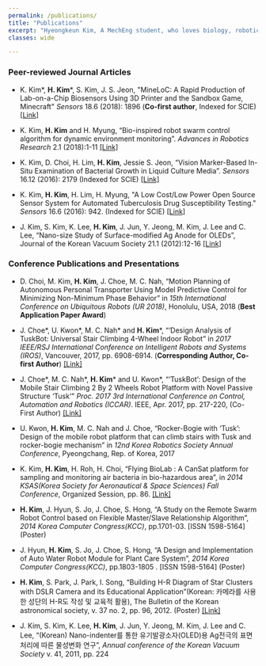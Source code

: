```yaml
---
permalink: /publications/
title: "Publications"
excerpt: "Hyeongkeun Kim, A MechEng student, who loves biology, robotics, and merging them for the better."
classes: wide

---
```

### Peer-reviewed Journal Articles ###

* K. Kim*, **H. Kim***, S. Kim, J. S. Jeon, "MineLoC: A Rapid Production of Lab-on-a-Chip Biosensors Using 3D Printer and the Sandbox Game, Minecraft" *Sensors* 18.6 (2018): 1896
(**Co-first author**, Indexed for SCIE) [[Link]](http://www.mdpi.com/1424-8220/18/6/1896)

* K. Kim, **H. Kim** and H. Myung, “Bio-inspired robot swarm control algorithm for dynamic environment monitoring”. *Advances in Robotics Research* 2.1 (2018):1-11 [[Link]](http://dx.doi.org/10.12989/arr.2018.2.1.001)

* K. Kim, D. Choi, H. Lim, **H. Kim**, Jessie S. Jeon, “Vision Marker-Based In-Situ Examination of Bacterial Growth in Liquid Culture Media”. *Sensors* 16.12 (2016): 2179 (Indexed for SCIE) [[Link]](http://www.mdpi.com/1424-8220/16/12/2179)

* K. Kim, **H. Kim**, H. Lim, H. Myung, "A Low Cost/Low Power Open Source Sensor System for Automated Tuberculosis Drug Susceptibility Testing." *Sensors* 16.6 (2016): 942. (Indexed for SCIE) [[Link]](http://www.mdpi.com/1424-8220/16/6/942)

* J. Kim, S. Kim, K. Lee, **H. Kim**, J. Jun, Y. Jeong, M. Kim, J. Lee and C. Lee, “Nano-size Study of Surface-modified Ag Anode for OLEDs”, Journal of the Korean Vacuum Society 21.1 (2012):12-16 [[Link]](http://dx.doi.org/10.5757/JKVS.2012.21.1.12)

### Conference Publications and Presentations ###

* D. Choi, M. Kim, **H. Kim**, J. Choe, M. C. Nah, “Motion Planning of Autonomous Personal Transporter Using Model Predictive Control for Minimizing Non-Minimum Phase Behavior” in *15th International Conference on Ubiquitous Robots (UR 2018)*, Honolulu, USA, 2018 (**Best Application Paper Award**)

* J. Choe*, U. Kwon*, M. C. Nah* and **H. Kim***, “‘Design Analysis of TuskBot: Universal Stair Climbing 4-Wheel Indoor Robot” in *2017 IEEE/RSJ International Conference on Intelligent Robots and Systems (IROS)*, Vancouver, 2017, pp. 6908-6914. (**Corresponding Author, Co-first Author**) [[Link]](http://ieeexplore.ieee.org/document/8206614/)

* J. Choe*, M. C. Nah*, **H. Kim*** and U. Kwon*, “‘TuskBot’: Design of the Mobile Stair Climbing 2 By 2 Wheels Robot Platform with Novel Passive Structure ‘Tusk’” *Proc. 2017 3rd International Conference on Control, Automation and Robotics (ICCAR)*. IEEE, Apr. 2017, pp. 217-220, 
(Co-First Author) [[Link]](https://ieeexplore.ieee.org/document/7942690/)

* U. Kwon, **H. Kim**, M. C. Nah and J. Choe, “Rocker-Bogie with ‘Tusk’: Design of the mobile robot platform that can climb stairs with Tusk and rocker-bogie mechanism” in *12nd Korea Robotics Society Annual Conference*, Pyeongchang, Rep. of Korea, 2017 

* K. Kim, **H. Kim**, H. Roh, H. Choi, “Flying BioLab : A CanSat platform for sampling and monitoring air bacteria in bio-hazardous area”, in *2014 KSAS(Korea Society for Aeronautical & Space Sciences) Fall Conference*, Organized Session, pp. 86. [[Link]](http://www.riss.kr/link?id=A100498461)

* **H. Kim**, J. Hyun, S. Jo, J. Choe, S. Hong, “A Study on the Remote Swarm Robot Control based on Flexible Master/Slave Relationship Algorithm”, *2014 Korea Computer Congress(KCC)*, pp.1701-03. [ISSN 1598-5164] (Poster)

* J. Hyun, **H. Kim**, S. Jo, J. Choe, S. Hong, “A Design and Implementation of Auto Water Robot Module for Plant Care System”, *2014 Korea Computer Congress(KCC)*, pp.1803-1805 . [ISSN 1598-5164] (Poster)

* **H. Kim**, S. Park, J. Park, I. Song, “Building H-R Diagram of Star Clusters with DSLR Camera and its Educational Application”(Korean: 카메라를 사용한 성단의 H-R도 작성 및 교육적 활용), The Bulletin of the Korean astronomical society, v. 37 no. 2, pp. 96, 2012. (Poster) [[Link]](http://www.riss.kr/link?id=A101342573)

* J. Kim, S. Kim, K. Lee, **H. Kim**, J. Jun, Y. Jeong, M. Kim, J. Lee and C. Lee, “(Korean) Nano-indenter를 통한 유기발광소자(OLED)용 Ag전극의 표면처리에 따른 물성변화 연구”, *Annual conference of the Korean Vacuum Society* v. 41, 2011, pp. 224
